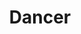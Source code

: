 ---
layout: post
title:  "Dancer"
image: https://farm4.staticflickr.com/3929/15432078322_8793998cd6_b.jpg
thumbnail: https://farm6.staticflickr.com/5589/15220082422_09c91a7e9e_n.jpg
dimensionX:
dimensionY:
dimensionZ:
materials:
price: $1000
---